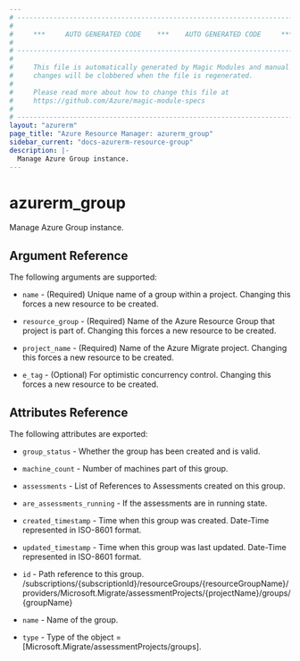 ```yaml
---
# ----------------------------------------------------------------------------
#
#     ***     AUTO GENERATED CODE    ***    AUTO GENERATED CODE     ***
#
# ----------------------------------------------------------------------------
#
#     This file is automatically generated by Magic Modules and manual
#     changes will be clobbered when the file is regenerated.
#
#     Please read more about how to change this file at
#     https://github.com/Azure/magic-module-specs
#
# ----------------------------------------------------------------------------
layout: "azurerm"
page_title: "Azure Resource Manager: azurerm_group"
sidebar_current: "docs-azurerm-resource-group"
description: |-
  Manage Azure Group instance.
---
```


# azurerm_group

Manage Azure Group instance.


## Argument Reference

The following arguments are supported:

* `name` - (Required) Unique name of a group within a project. Changing this forces a new resource to be created.

* `resource_group` - (Required) Name of the Azure Resource Group that project is part of. Changing this forces a new resource to be created.

* `project_name` - (Required) Name of the Azure Migrate project. Changing this forces a new resource to be created.

* `e_tag` - (Optional) For optimistic concurrency control. Changing this forces a new resource to be created.

## Attributes Reference

The following attributes are exported:

* `group_status` - Whether the group has been created and is valid.

* `machine_count` - Number of machines part of this group.

* `assessments` - List of References to Assessments created on this group.

* `are_assessments_running` - If the assessments are in running state.

* `created_timestamp` - Time when this group was created. Date-Time represented in ISO-8601 format.

* `updated_timestamp` - Time when this group was last updated. Date-Time represented in ISO-8601 format.

* `id` - Path reference to this group. /subscriptions/{subscriptionId}/resourceGroups/{resourceGroupName}/providers/Microsoft.Migrate/assessmentProjects/{projectName}/groups/{groupName}

* `name` - Name of the group.

* `type` - Type of the object = [Microsoft.Migrate/assessmentProjects/groups].
